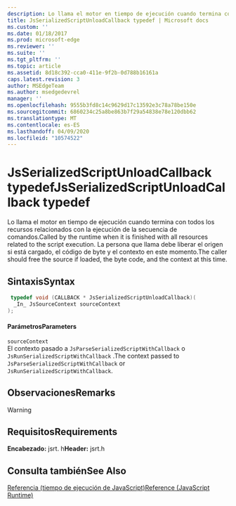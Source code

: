 ```yaml
---
description: Lo llama el motor en tiempo de ejecución cuando termina con todos los recursos relacionados con la ejecución de la secuencia de comandos. La persona que llama debe liberar el origen si está cargado, el código de byte y el contexto en este momento.
title: JsSerializedScriptUnloadCallback typedef | Microsoft docs
ms.custom: ''
ms.date: 01/18/2017
ms.prod: microsoft-edge
ms.reviewer: ''
ms.suite: ''
ms.tgt_pltfrm: ''
ms.topic: article
ms.assetid: 8d18c392-cca0-411e-9f2b-0d788b16161a
caps.latest.revision: 3
author: MSEdgeTeam
ms.author: msedgedevrel
manager: ''
ms.openlocfilehash: 9555b3fd8c14c9629d17c13592e3c78a78be150e
ms.sourcegitcommit: 6860234c25a8be863b7f29a54838e78e120dbb62
ms.translationtype: MT
ms.contentlocale: es-ES
ms.lasthandoff: 04/09/2020
ms.locfileid: "10574522"
---
```

# <span data-ttu-id="2f77b-104">JsSerializedScriptUnloadCallback typedef</span><span class="sxs-lookup"><span data-stu-id="2f77b-104">JsSerializedScriptUnloadCallback typedef</span></span>
<span data-ttu-id="2f77b-105">Lo llama el motor en tiempo de ejecución cuando termina con todos los recursos relacionados con la ejecución de la secuencia de comandos.</span><span class="sxs-lookup"><span data-stu-id="2f77b-105">Called by the runtime when it is finished with all resources related to the script execution.</span></span> <span data-ttu-id="2f77b-106">La persona que llama debe liberar el origen si está cargado, el código de byte y el contexto en este momento.</span><span class="sxs-lookup"><span data-stu-id="2f77b-106">The caller should free the source if loaded, the byte code, and the context at this time.</span></span>  
  
## <span data-ttu-id="2f77b-107">Sintaxis</span><span class="sxs-lookup"><span data-stu-id="2f77b-107">Syntax</span></span>  
  
```cpp  
 typedef void (CALLBACK * JsSerializedScriptUnloadCallback)(  
  _In_ JsSourceContext sourceContext  
);  
```  
  
#### <span data-ttu-id="2f77b-108">Parámetros</span><span class="sxs-lookup"><span data-stu-id="2f77b-108">Parameters</span></span>  
 `sourceContext`  
 <span data-ttu-id="2f77b-109">El contexto pasado a `JsParseSerializedScriptWithCallback` o `JsRunSerializedScriptWithCallback` .</span><span class="sxs-lookup"><span data-stu-id="2f77b-109">The context passed to `JsParseSerializedScriptWithCallback` or `JsRunSerializedScriptWithCallback`.</span></span>  
  
## <span data-ttu-id="2f77b-110">Observaciones</span><span class="sxs-lookup"><span data-stu-id="2f77b-110">Remarks</span></span>  
  
> [!WARNING]
## <span data-ttu-id="2f77b-111">Requisitos</span><span class="sxs-lookup"><span data-stu-id="2f77b-111">Requirements</span></span>  
 <span data-ttu-id="2f77b-112">**Encabezado:** jsrt. h</span><span class="sxs-lookup"><span data-stu-id="2f77b-112">**Header:** jsrt.h</span></span>  
  
## <span data-ttu-id="2f77b-113">Consulta también</span><span class="sxs-lookup"><span data-stu-id="2f77b-113">See Also</span></span>  
 [<span data-ttu-id="2f77b-114">Referencia (tiempo de ejecución de JavaScript)</span><span class="sxs-lookup"><span data-stu-id="2f77b-114">Reference (JavaScript Runtime)</span></span>](../chakra-hosting/reference-javascript-runtime.md)